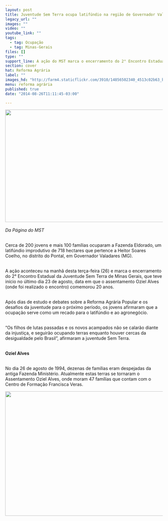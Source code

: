 ```yaml
---
layout: post
title: Juventude Sem Terra ocupa latifúndio na região de Governador Valadares
legacy_url: ""
images: ""
video: ""
youtube_link: ""
tags:
  - tag: Ocupação
  - tag: Minas-Gerais
files: []
type: ""
support_line: A ação do MST marca o encerramento do 2° Encontro Estadual da Juventude Sem Terra de Minas Gerais.
section: cover
hat: Reforma Agrária
label: ""
images_hd: "http://farm4.staticflickr.com/3910/14856502340_4513c02b63_b.jpg"
menu: reforma agrária
published: true
date: "2014-08-26T11:11:45-03:00"

---
```

<p><em><img alt="" height="359" src="http://farm4.staticflickr.com/3910/14856502340_4513c02b63_b.jpg" width="600" /><br />
<br />
Da P&aacute;gina do MST</em></p>

<p><br />
Cerca de 200 jovens e mais 100 fam&iacute;lias ocuparam a Fazenda Eldorado, um latif&uacute;ndio improdutivo de 718 hectares que pertence a Heitor Soares Coelho, no distrito do Pontal, em Governador Valadares (MG).</p>

<p><br />
A a&ccedil;&atilde;o aconteceu na manh&atilde; desta ter&ccedil;a-feira (26) e marca o encerramento do 2&deg; Encontro Estadual da Juventude Sem Terra de Minas Gerais, que teve in&iacute;cio no &uacute;ltimo dia 23 de agosto, data em que o assentamento Oziel Alves (onde foi realizado o encontro) comemorou 20 anos.</p>

<p><br />
Ap&oacute;s dias de estudo e debates sobre a Reforma Agr&aacute;ria Popular e os desafios da juventude para o pr&oacute;ximo per&iacute;odo, os jovens afirmaram que a ocupa&ccedil;&atilde;o serve como um recado para o latif&uacute;ndio e ao agroneg&oacute;cio.&nbsp;</p>

<p><br />
&ldquo;Os filhos de lutas passadas e os novos acampados n&atilde;o se calar&atilde;o diante da injusti&ccedil;a, e seguir&atilde;o ocupando terras enquanto houver cercas da desigualdade pelo Brasil&rdquo;, afirmaram a juventude Sem Terra.</p>

<p><br />
<strong>Oziel Alves</strong></p>

<p><br />
No dia 26 de agosto de 1994, dezenas de fam&iacute;lias eram despejadas da antiga Fazenda Minist&eacute;rio. Atualmente estas terras se tornaram o Assentamento Oziel Alves, onde moram 47 fam&iacute;lias que contam com o Centro de Forma&ccedil;&atilde;o Francisca Veras.</p>

<p><img alt="" height="397" src="http://farm4.staticflickr.com/3856/14856431839_47f37873fe_b.jpg" width="600" /></p>
